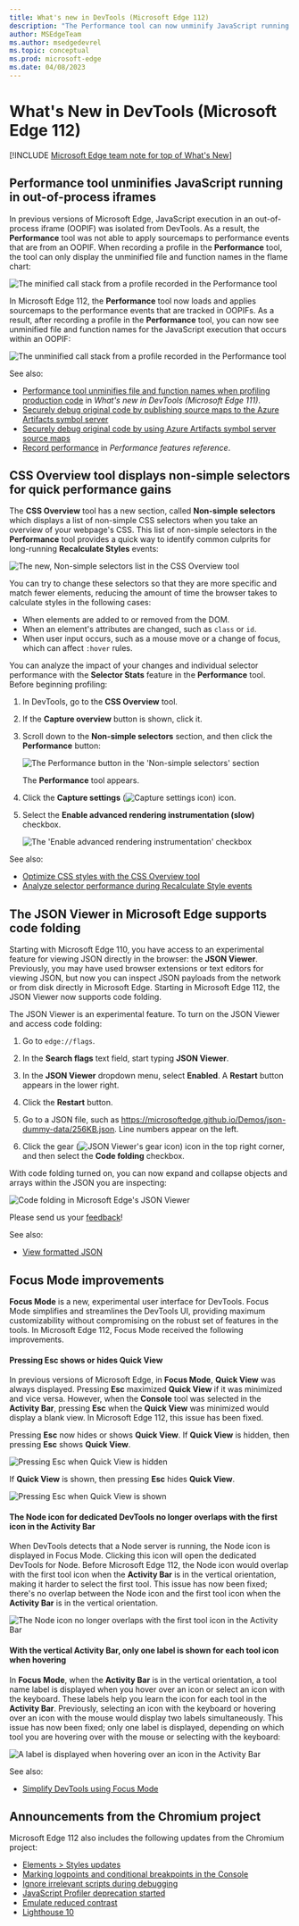 ```yaml
---
title: What's new in DevTools (Microsoft Edge 112)
description: "The Performance tool can now unminify JavaScript running in out-of-process iframes, the CSS Overview tool displays a list of non-simple selectors for quick performance wins, and more."
author: MSEdgeTeam
ms.author: msedgedevrel
ms.topic: conceptual
ms.prod: microsoft-edge
ms.date: 04/08/2023
---
```

# What's New in DevTools (Microsoft Edge 112)

[!INCLUDE [Microsoft Edge team note for top of What's New](../../includes/edge-whats-new-note.md)]


<!-- ====================================================================== -->
## Performance tool unminifies JavaScript running in out-of-process iframes
<!-- ## The Performance tool can now unminify JavaScript running in out-of-process iframes -->

<!-- Subtitle: As long as DevTools can load your sourcemaps, you now have unparalleled insight into JavaScript execution within an iframe. -->

In previous versions of Microsoft Edge, JavaScript execution in an out-of-process iframe (OOPIF) was isolated from DevTools.  As a result, the **Performance** tool was not able to apply sourcemaps to performance events that are from an OOPIF.  When recording a profile in the **Performance** tool, the tool can only display the unminified file and function names in the flame chart:

![The minified call stack from a profile recorded in the Performance tool](./devtools-112-images/unminification-in-oopifs-before.png)
<!--  unminified? -->

In Microsoft Edge 112, the **Performance** tool now loads and applies sourcemaps to the performance events that are tracked in OOPIFs.  As a result, after recording a profile in the **Performance** tool, you can now see unminified file and function names for the JavaScript execution that occurs within an OOPIF:

![The unminified call stack from a profile recorded in the Performance tool](./devtools-112-images/unminification-in-oopifs-after.png)

See also:
* [Performance tool unminifies file and function names when profiling production code](./devtools-111.md#performance-tool-unminifies-file-and-function-names-when-profiling-production-code) in _What's new in DevTools (Microsoft Edge 111)_.
* [Securely debug original code by publishing source maps to the Azure Artifacts symbol server](../../../javascript/publish-source-maps-to-azure.md)
* [Securely debug original code by using Azure Artifacts symbol server source maps](../../../javascript/consume-source-maps-from-azure.md)
* [Record performance](../../../evaluate-performance/reference.md#record-performance) in _Performance features reference_.


<!-- ====================================================================== -->
## CSS Overview tool displays non-simple selectors for quick performance gains
<!-- ## The CSS Overview tool displays a list of non-simple selectors for quick performance wins -->

<!-- Subtitle: Non-simple selectors can be common culprits for long-running Recalculate Styles events in the Performance tool. Take a quick snapshot in the CSS Overview tool to see your non-simple selectors. -->

The **CSS Overview** tool has a new section, called **Non-simple selectors** which displays a list of non-simple CSS selectors when you take an overview of your webpage's CSS.  This list of non-simple selectors in the **Performance** tool provides a quick way to identify common culprits for long-running **Recalculate Styles** events:

![The new, Non-simple selectors list in the CSS Overview tool](./devtools-112-images/non-simple-selectors-in-css-overview.png)

You can try to change these selectors so that they are more specific and match fewer elements, reducing the amount of time the browser takes to calculate styles in the following cases:

- When elements are added to or removed from the DOM.
- When an element's attributes are changed, such as `class` or `id`.
- When user input occurs, such as a mouse move or a change of focus, which can affect `:hover` rules.

You can analyze the impact of your changes and individual selector performance with the **Selector Stats** feature in the **Performance** tool.  Before beginning profiling:

1. In DevTools, go to the **CSS Overview** tool.

1. If the **Capture overview** button is shown, click it.

1. Scroll down to the **Non-simple selectors** section, and then click the **Performance** button:

   ![The Performance button in the 'Non-simple selectors' section](./devtools-112-images/performance-button.png)

   The **Performance** tool appears.

1. Click the **Capture settings** (![Capture settings icon](./devtools-112-images/capture-settings-icon.png)) icon.

1. Select the **Enable advanced rendering instrumentation (slow)** checkbox.

   ![The 'Enable advanced rendering instrumentation' checkbox](./devtools-112-images/enable-advanced-rendering.png)

See also:
* [Optimize CSS styles with the CSS Overview tool](../../../css/css-overview-tool.md)
* [Analyze selector performance during Recalculate Style events](../../../evaluate-performance/selector-stats.md)


<!-- ====================================================================== -->
## The JSON Viewer in Microsoft Edge supports code folding

<!-- Subtitle: Use code folding when looking at JSON to collapse and expand objects and arrays. -->

Starting with Microsoft Edge 110, you have access to an experimental feature for viewing JSON directly in the browser: the **JSON Viewer**.  Previously, you may have used browser extensions or text editors for viewing JSON, but now you can inspect JSON payloads from the network or from disk directly in Microsoft Edge.  Starting in Microsoft Edge 112, the JSON Viewer now supports code folding.

<!-- ![The code folding setting in Microsoft Edge's JSON Viewer](./devtools-112-images/json-viewer-code-folding-setting.png) -->
<!-- delete png? -->

The JSON Viewer is an experimental feature.  To turn on the JSON Viewer and access code folding:

1. Go to `edge://flags`.

1. In the **Search flags** text field, start typing **JSON Viewer**.

1. In the **JSON Viewer** dropdown menu, select **Enabled**.  A **Restart** button appears in the lower right.

1. Click the **Restart** button.

1. Go to a JSON file, such as https://microsoftedge.github.io/Demos/json-dummy-data/256KB.json.  Line numbers appear on the left.

1. Click the gear<!--no tooltip--> (![JSON Viewer's gear icon](./devtools-112-images/json-viewer-gear-icon.png)) icon in the top right corner, and then select the **Code folding** checkbox.

With code folding turned on, you can now expand and collapse objects and arrays within the JSON you are inspecting:

![Code folding in Microsoft Edge's JSON Viewer](./devtools-112-images/json-viewer-code-folding.png)

Please send us your [feedback](../../../contact.md)!

See also:
* [View formatted JSON](../../../json-viewer/json-viewer.md)


<!-- ====================================================================== -->
## Focus Mode improvements

<!-- Subtitle: Pressing Esc now hides or shows the Quick View, the Node icon for dedicated DevTools no longer overlaps with the first icon in the Activity Bar, and more. -->

**Focus Mode** is a new, experimental user interface for DevTools.  Focus Mode simplifies and streamlines the DevTools UI, providing maximum customizability without compromising on the robust set of features in the tools.  In Microsoft Edge 112, Focus Mode received the following improvements.


<!-- ------------------------------ -->
#### Pressing Esc shows or hides Quick View

In previous versions of Microsoft Edge, in **Focus Mode**, **Quick View** was always displayed. Pressing **Esc** maximized **Quick View** if it was minimized and vice versa.  However, when the **Console** tool was selected in the **Activity Bar**, pressing **Esc** when the **Quick View** was minimized would display a blank view.  In Microsoft Edge 112, this issue has been fixed.

Pressing **Esc** now hides or shows **Quick View**.  If **Quick View** is hidden, then pressing **Esc** shows **Quick View**.

![Pressing Esc when Quick View is hidden](./devtools-112-images/focus-mode-esc-shows-quick-view.png)

If **Quick View** is shown, then pressing **Esc** hides **Quick View**.

![Pressing Esc when Quick View is shown](./devtools-112-images/focus-mode-esc-hides-quick-view.png)


<!-- ------------------------------ -->
#### The Node icon for dedicated DevTools no longer overlaps with the first icon in the Activity Bar

When DevTools detects that a Node server is running, the Node icon is displayed in Focus Mode.  Clicking this icon will open the dedicated DevTools for Node.  Before Microsoft Edge 112, the Node icon would overlap with the first tool icon when the **Activity Bar** is in the vertical orientation, making it harder to select the first tool.  This issue has now been fixed; there's no overlap between the Node icon and the first tool icon when the **Activity Bar** is in the vertical orientation.

![The Node icon no longer overlaps with the first tool icon in the Activity Bar](./devtools-112-images/focus-mode-node-icon-vertical-activity-bar.png)


<!-- ------------------------------ -->
#### With the vertical Activity Bar, only one label is shown for each tool icon when hovering

In **Focus Mode**, when the **Activity Bar** is in the vertical orientation, a tool name label is displayed when you hover over an icon or select an icon with the keyboard.  These labels help you learn the icon for each tool in the **Activity Bar**.  Previously, selecting an icon with the keyboard or hovering over an icon with the mouse would display two labels simultaneously.  This issue has now been fixed; only one label is displayed, depending on which tool you are hovering over with the mouse or selecting with the keyboard:

![A label is displayed when hovering over an icon in the Activity Bar](./devtools-112-images/focus-mode-label-vertical-activity-bar.png)

See also:
* [Simplify DevTools using Focus Mode](../../../experimental-features/focus-mode.md)


<!-- ====================================================================== -->
## Announcements from the Chromium project

Microsoft Edge 112 also includes the following updates from the Chromium project:

* [Elements > Styles updates](https://developer.chrome.com/blog/new-in-devtools-112/#elements-styles)
* [Marking logpoints and conditional breakpoints in the Console](https://developer.chrome.com/blog/new-in-devtools-112/#logpoint)
* [Ignore irrelevant scripts during debugging](https://developer.chrome.com/blog/new-in-devtools-112/#ignore-list)
* [JavaScript Profiler deprecation started](https://developer.chrome.com/blog/new-in-devtools-112/#js-profiler-deprecation)
* [Emulate reduced contrast](https://developer.chrome.com/blog/new-in-devtools-112/#reduced-contrast)
* [Lighthouse 10](https://developer.chrome.com/blog/new-in-devtools-112/#lighthouse)


<!-- ====================================================================== -->
<!-- uncomment if content is copied from developer.chrome.com to this page -->

<!-- > [!NOTE]
> Portions of this page are modifications based on work created and [shared by Google](https://developers.google.com/terms/site-policies) and used according to terms described in the [Creative Commons Attribution 4.0 International License](https://creativecommons.org/licenses/by/4.0).
> The original page for announcements from the Chromium project is [What's New in DevTools (Chrome 112)](https://developer.chrome.com/blog/new-in-devtools-112) and is authored by [Jecelyn Yeen](https://developers.google.com/web/resources/contributors#jecelynyeen) (Developer advocate working on Chrome DevTools at Google). -->


<!-- ====================================================================== -->
<!-- uncomment if content is copied from developer.chrome.com to this page -->

<!-- [![Creative Commons License](../../../../media/cc-logo/88x31.png)](https://creativecommons.org/licenses/by/4.0)
This work is licensed under a [Creative Commons Attribution 4.0 International License](https://creativecommons.org/licenses/by/4.0). -->
